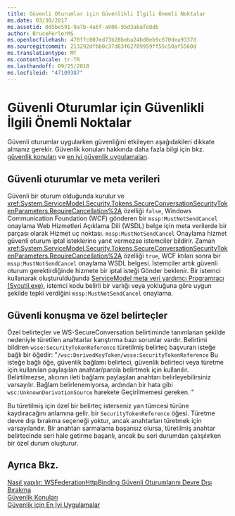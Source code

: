 ```yaml
---
title: Güvenli Oturumlar için Güvenlikli İlgili Önemli Noktalar
ms.date: 03/30/2017
ms.assetid: 0d5be591-9a7b-4a6f-a906-95d3abafe8db
author: BrucePerlerMS
ms.openlocfilehash: 470ffc007ed73b28beba24bd0eb9c670dea9337d
ms.sourcegitcommit: 213292dfbb0c37d83f62709959ff55c50af5560d
ms.translationtype: MT
ms.contentlocale: tr-TR
ms.lasthandoff: 09/25/2018
ms.locfileid: "47109387"
---
```

# <a name="security-considerations-for-secure-sessions"></a>Güvenli Oturumlar için Güvenlikli İlgili Önemli Noktalar
Güvenli oturumlar uygularken güvenliğini etkileyen aşağıdakileri dikkate almanız gerekir. Güvenlik konuları hakkında daha fazla bilgi için bkz. [güvenlik konuları](../../../../docs/framework/wcf/feature-details/security-considerations-in-wcf.md) ve [en iyi güvenlik uygulamaları](../../../../docs/framework/wcf/feature-details/best-practices-for-security-in-wcf.md).  
  
## <a name="secure-sessions-and-metadata"></a>Güvenli oturumlar ve meta verileri  
 Güvenli bir oturum olduğunda kurulur ve <xref:System.ServiceModel.Security.Tokens.SecureConversationSecurityTokenParameters.RequireCancellation%2A> özelliği `false`, Windows Communication Foundation (WCF) gönderen bir `mssp:MustNotSendCancel` onaylama Web Hizmetleri Açıklama Dili (WSDL) belge için meta verilerde bir parçası olarak Hizmet uç noktası. `mssp:MustNotSendCancel` Onaylama hizmet güvenli oturum iptal isteklerine yanıt vermezse istemciler bildirir. Zaman <xref:System.ServiceModel.Security.Tokens.SecureConversationSecurityTokenParameters.RequireCancellation%2A> özelliği `true`, WCF ktıları sonra bir `mssp:MustNotSendCancel` onaylama WSDL belgesi. İstemciler artık güvenli oturum gerektirdiğinde hizmete bir iptal isteği Gönder beklenir. Bir istemci kullanarak oluşturulduğunda [ServiceModel meta veri yardımcı Programracı (Svcutil.exe)](../../../../docs/framework/wcf/servicemodel-metadata-utility-tool-svcutil-exe.md), istemci kodu belirli bir varlığı veya yokluğuna göre uygun şekilde tepki verdiğini `mssp:MustNotSendCancel` onaylama.  
  
## <a name="secure-conversations-and-custom-tokens"></a>Güvenli konuşma ve özel belirteçler  
 Özel belirteçler ve WS-SecureConversation belirtiminde tanımlanan şekilde nedeniyle türetilen anahtarlar karıştırma bazı sorunlar vardır. Belirtimi bildiren `wsse:SecurityTokenReference` türetilmiş belirteç başvuran isteğe bağlı bir öğedir: "`/wsc:DerivedKeyToken/wsse:SecurityTokenReference` Bu isteğe bağlı öğe, güvenlik bağlamı belirteci, güvenlik belirteci veya türetme için kullanılan paylaşılan anahtar/parola belirtmek için kullanılır. Belirtilmezse, alıcının ileti bağlamı paylaşılan anahtarı belirleyebilirsiniz varsayılır. Bağlam belirlenemiyorsa, ardından bir hata gibi `wsc:UnknownDerivationSource` harekete Geçirilmemesi gereken. "  
  
 Bu türetilmiş için özel bir belirteç isterseniz yan tümcesi türüne kaydıracağını anlamına gelir. bir `SecurityTokenReference` öğesi. Türetme devre dışı bırakma seçeneği yoktur, ancak anahtarları türetmek için varsayılandır. Bir anahtarı sarmalama başarısız olursa, türetilmiş anahtar belirtecinde seri hale getirme başarılı, ancak bu seri durumdan çalışılırken bir özel durum oluşturur.  
  
## <a name="see-also"></a>Ayrıca Bkz.  
 [Nasıl yapılır: WSFederationHttpBinding Güvenli Oturumlarını Devre Dışı Bırakma](../../../../docs/framework/wcf/feature-details/how-to-disable-secure-sessions-on-a-wsfederationhttpbinding.md)  
 [Güvenlik Konuları](../../../../docs/framework/wcf/feature-details/security-considerations-in-wcf.md)  
 [Güvenlik için En İyi Uygulamalar](../../../../docs/framework/wcf/feature-details/best-practices-for-security-in-wcf.md)
